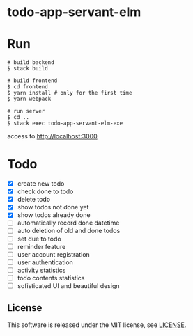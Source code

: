 # todo-app-servant-elm

# Run

```
# build backend
$ stack build

# build frontend
$ cd frontend
$ yarn install # only for the first time
$ yarn webpack

# run server
$ cd ..
$ stack exec todo-app-servant-elm-exe
```

access to [http://localhost:3000](http://localhost:3000)

# Todo

- [x] create new todo
- [x] check done to todo
- [x] delete todo
- [x] show todos not done yet
- [x] show todos already done
- [ ] automatically record done datetime
- [ ] auto deletion of old and done todos
- [ ] set due to todo
- [ ] reminder feature
- [ ] user account registration
- [ ] user authentication
- [ ] activity statistics
- [ ] todo contents statistics
- [ ] sofisticated UI and beautiful design

## License

This software is released under the MIT license, see [LICENSE](https://github.com/reouno/todo-app-servant-elm/blob/master/LICENSE).
